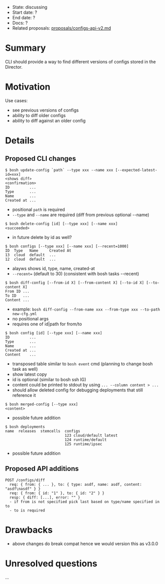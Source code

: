 - State: discussing
- Start date: ?
- End date: ?
- Docs: ?
- Related proposals: [proposals/configs-api-v2.md](proposals/configs-api-v2.md)

# Summary

CLI should provide a way to find different versions of configs stored in the Director.

# Motivation

Use cases:

- see previous versions of configs
- ability to diff older configs
- ability to diff against an older config

# Details

## Proposed CLI changes

```
$ bosh update-config `path` --type xxx --name xxx [--expected-latest-id=xxx]
<shows diff>
<confirmation>
ID         ...
Type       ...
Name       ...
Created at ...
```

- positional `path` is required
- `--type` and `--name` are required (diff from previous optional --name)

```
$ bosh delete-config [id] [--type xxx] [--name xxx]
<succeeded>
```

- in future delete by id as well?

```
$ bosh configs [--type xxx] [--name xxx] [--recent=1000]
ID  Type   Name     Created At
13  cloud  default  ...
12  cloud  default  ...
```

- alayws shows id, type, name, created-at
- `--recent=` (default to 30) (consistent with bosh tasks --recent)

```
$ bosh diff-config [--from-id X] [--from-content X] [--to-id X] [--to-content X]
From ID ...
To ID   ...
Content ...
```

- example: `bosh diff-config --from-name xxx --from-type xxx --to-path new-cfg.yml`
- no positional args
- requires one of id|path for from/to

```
$ bosh config [id] [--type xxx] [--name xxx]
ID         ...
Type       ...
Name       ...
Created at ...
Content    ...
```

- transposed table similar to `bosh event` cmd (planning to change bosh task as well)
- show latest copy
- id is optional (similar to bosh ssh IG)
- content could be printed to stdout by using `... --column content > ...`
- should allow deleted config for debugging deployments that still reference it

```
$ bosh merged-config [--type xxx]
<content>
```

- possible future addition

```
$ bosh deployments
name  releases  stemcells  configs
                           123 cloud/default latest
                           124 runtime/default
                           125 runtime/ipsec
```

- possible future addition

## Proposed API additions

```
POST /configs/diff
  req: { from: { ... }, to: { type: asdf, name: asdf, content: "asdf\nasdf" } }
  req: { from: { id: "1" }, to: { id: "2" } }
  resp: { diff: [...], error: "" }
  - if from is not specified pick last based on type/name specified in to
  - to is required
```

# Drawbacks

- above changes do break compat hence we would version this as v3.0.0

# Unresolved questions

...
